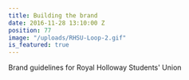 ```yaml
---
title: Building the brand
date: 2016-11-28 13:10:00 Z
position: 77
image: "/uploads/RHSU-Loop-2.gif"
is_featured: true
---
```


Brand guidelines for Royal Holloway Students' Union